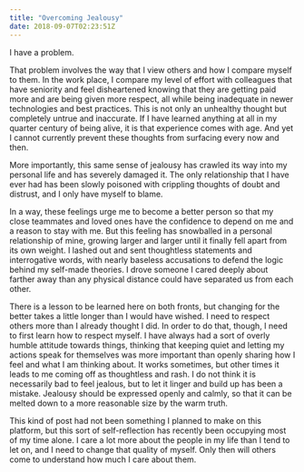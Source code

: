 ```yaml
---
title: "Overcoming Jealousy"
date: 2018-09-07T02:23:51Z
---
```


I have a problem.
<!--more-->

That problem involves the way that I view others and how I compare myself to them.
In the work place, I compare my level of effort with colleagues that have seniority and feel disheartened knowing that they are getting paid more and are being given more respect, all while being inadequate in newer technologies and best practices.
This is not only an unhealthy thought but completely untrue and inaccurate.
If I have learned anything at all in my quarter century of being alive, it is that experience comes with age.
And yet I cannot currently prevent these thoughts from surfacing every now and then.

More importantly, this same sense of jealousy has crawled its way into my personal life and has severely damaged it.
The only relationship that I have ever had has been slowly poisoned with crippling thoughts of doubt and distrust, and I only have myself to blame.

In a way, these feelings urge me to become a better person so that my close teammates and loved ones have the confidence to depend on me and a reason to stay with me.
But this feeling has snowballed in a personal relationship of mine, growing larger and larger until it finally fell apart from its own weight.
I lashed out and sent thoughtless statements and interrogative words, with nearly baseless accusations to defend the logic behind my self-made theories.
I drove someone I cared deeply about farther away than any physical distance could have separated us from each other.

There is a lesson to be learned here on both fronts, but changing for the better takes a little longer than I would have wished.
I need to respect others more than I already thought I did.
In order to do that, though, I need to first learn how to respect myself.
I have always had a sort of overly humble attitude towards things, thinking that keeping quiet and letting my actions speak for themselves was more important than openly sharing how I feel and what I am thinking about.
It works sometimes, but other times it leads to me coming off as thoughtless and rash.
I do not think it is necessarily bad to feel jealous, but to let it linger and build up has been a mistake.
Jealousy should be expressed openly and calmly, so that it can be melted down to a more reasonable size by the warm truth.

This kind of post had not been something I planned to make on this platform, but this sort of self-reflection has recently been occupying most of my time alone.
I care a lot more about the people in my life than I tend to let on, and I need to change that quality of myself.
Only then will others come to understand how much I care about them.
